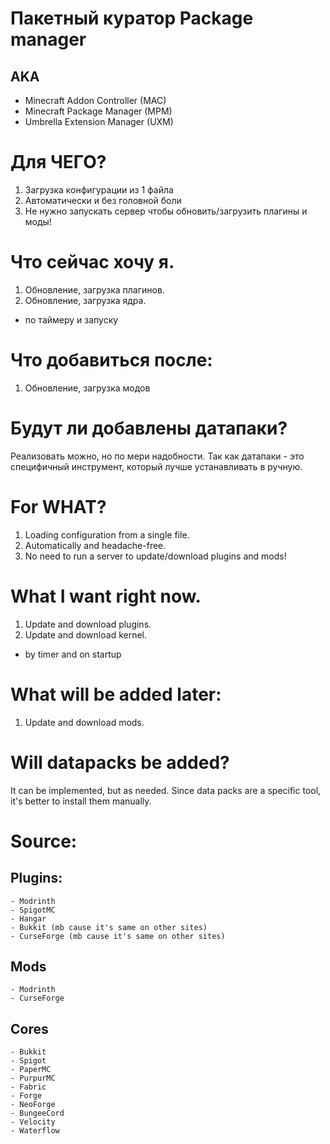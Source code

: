 # Пакетный куратор Package manager
## AKA
  - Minecraft Addon Controller (MAC)
  - Minecraft Package Manager (MPM)
  - Umbrella Extension Manager (UXM)

# Для ЧЕГО?
  1. Загрузка конфигурации из 1 файла
  2. Автоматически и без головной боли
  3. Не нужно запускать сервер чтобы обновить/загрузить плагины и моды!
# Что сейчас хочу я.
  1. Обновление, загрузка плагинов.
  2. Обновление, загрузка ядра.
- по таймеру и запуску

# Что добавиться после:
  1. Обновление, загрузка модов

# Будут ли добавлены датапаки?
  Реализовать можно, но по мери надобности.
  Так как датапаки - это специфичный инструмент, который лучше устанавливать в ручную.

# For WHAT?
  1. Loading configuration from a single file.
  2. Automatically and headache-free.
  3. No need to run a server to update/download plugins and mods!
# What I want right now.
  1. Update and download plugins.
  2. Update and download kernel.
- by timer and on startup

# What will be added later:
  1. Update and download mods.

# Will datapacks be added?
  It can be implemented, but as needed.
  Since data packs are a specific tool, it's better to install them manually.

# Source:
  ## Plugins: 
    - Modrinth
    - SpigotMC
    - Hangar
    - Bukkit (mb cause it's same on other sites)
    - CurseForge (mb cause it's same on other sites)
  ## Mods
    - Modrinth
    - CurseForge
  ## Cores
    - Bukkit
    - Spigot
    - PaperMC
    - PurpurMC
    - Fabric
    - Forge
    - NeoForge
    - BungeeCord
    - Velocity
    - Waterflow
    
  
